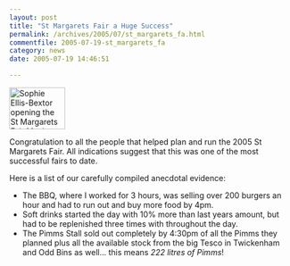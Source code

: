 ```yaml
---
layout: post
title: "St Margarets Fair a Huge Success"
permalink: /archives/2005/07/st_margarets_fa.html
commentfile: 2005-07-19-st_margarets_fa
category: news
date: 2005-07-19 14:46:51

---
```


<a href="/assets/images/2005/stmgrts_fair_sophie.jpg" target="_blank"><img src="/assets/images/2005/stmgrts_fair_sophie_small.jpg" width="100" height="75" alt="Sophie Ellis-Bextor opening the St Margarets Fair Music Stage" class="right" /></a>

Congratulation to all the people that helped plan and run the 2005 St Margarets Fair. All indications suggest that this was one of the most successful fairs to date.

Here is a list of our carefully compiled anecdotal evidence:

-   The BBQ, where I worked for 3 hours, was selling over 200 burgers an hour and had to run out and buy more food by 4pm.
-   Soft drinks started the day with 10% more than last years amount, but had to be replenished three times with throughout the day.
-   The Pimms Stall sold out completely by 4:30pm of all the Pimms they planned plus all the available stock from the big Tesco in Twickenham and Odd Bins as well... this means *222 litres of Pimms*!
